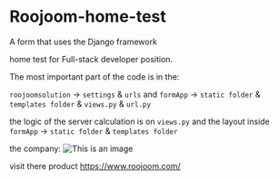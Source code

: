 # Roojoom-home-test


A form that uses the Django framework

home test for Full-stack developer position.

The most important part of the code is in the:

`roojoomsolution` -> `settings` & `urls`
and
`formApp` -> `static folder` & `templates folder` & `views.py` & `url.py`

the logic of the server calculation is on `views.py`
and the layout inside `formApp` -> `static folder` & `templates folder`


the company:
![This is an image](https://user-images.githubusercontent.com/79834994/147916538-ad7a8f73-2755-4c5f-892e-41a40b56f9cd.png)

visit there product https://www.roojoom.com/

